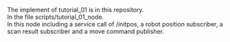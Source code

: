 The implement of tutorial_01 is in this repository.  
In the file scripts/tutorial_01_node.  
In this node including a service call of /initpos, a robot position subscriber, a scan result subscriber and a move command publisher.  
